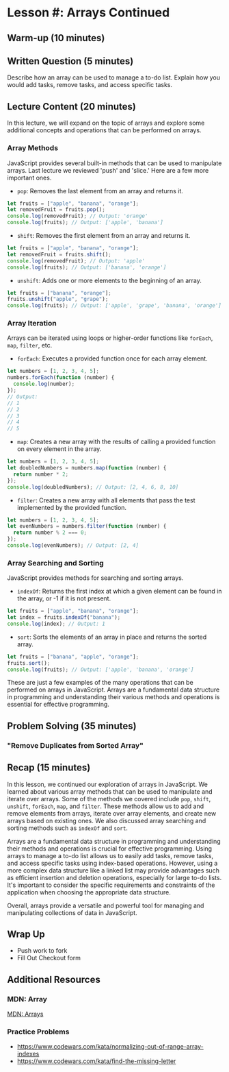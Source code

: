 # Lesson #: Arrays Continued

## Warm-up (10 minutes)

## Written Question (5 minutes)

Describe how an array can be used to manage a to-do list. Explain how you would add tasks, remove tasks, and access specific tasks.

## Lecture Content (20 minutes)

In this lecture, we will expand on the topic of arrays and explore some additional concepts and operations that can be performed on arrays.

### Array Methods

JavaScript provides several built-in methods that can be used to manipulate arrays. Last lecture we reviewed 'push' and 'slice.' Here are a few more important ones.

- `pop`: Removes the last element from an array and returns it.

```javascript
let fruits = ["apple", "banana", "orange"];
let removedFruit = fruits.pop();
console.log(removedFruit); // Output: 'orange'
console.log(fruits); // Output: ['apple', 'banana']
```

- `shift`: Removes the first element from an array and returns it.

```javascript
let fruits = ["apple", "banana", "orange"];
let removedFruit = fruits.shift();
console.log(removedFruit); // Output: 'apple'
console.log(fruits); // Output: ['banana', 'orange']
```

- `unshift`: Adds one or more elements to the beginning of an array.

```javascript
let fruits = ["banana", "orange"];
fruits.unshift("apple", "grape");
console.log(fruits); // Output: ['apple', 'grape', 'banana', 'orange']
```

### Array Iteration

Arrays can be iterated using loops or higher-order functions like `forEach`, `map`, `filter`, etc.

- `forEach`: Executes a provided function once for each array element.

```javascript
let numbers = [1, 2, 3, 4, 5];
numbers.forEach(function (number) {
  console.log(number);
});
// Output:
// 1
// 2
// 3
// 4
// 5
```

- `map`: Creates a new array with the results of calling a provided function on every element in the array.

```javascript
let numbers = [1, 2, 3, 4, 5];
let doubledNumbers = numbers.map(function (number) {
  return number * 2;
});
console.log(doubledNumbers); // Output: [2, 4, 6, 8, 10]
```

- `filter`: Creates a new array with all elements that pass the test implemented by the provided function.

```javascript
let numbers = [1, 2, 3, 4, 5];
let evenNumbers = numbers.filter(function (number) {
  return number % 2 === 0;
});
console.log(evenNumbers); // Output: [2, 4]
```

### Array Searching and Sorting

JavaScript provides methods for searching and sorting arrays.

- `indexOf`: Returns the first index at which a given element can be found in the array, or -1 if it is not present.

```javascript
let fruits = ["apple", "banana", "orange"];
let index = fruits.indexOf("banana");
console.log(index); // Output: 1
```

- `sort`: Sorts the elements of an array in place and returns the sorted array.

```javascript
let fruits = ["banana", "apple", "orange"];
fruits.sort();
console.log(fruits); // Output: ['apple', 'banana', 'orange']
```

These are just a few examples of the many operations that can be performed on arrays in JavaScript. Arrays are a fundamental data structure in programming and understanding their various methods and operations is essential for effective programming.

## Problem Solving (35 minutes)

### "Remove Duplicates from Sorted Array"

## Recap (15 minutes)

In this lesson, we continued our exploration of arrays in JavaScript. We learned about various array methods that can be used to manipulate and iterate over arrays. Some of the methods we covered include `pop`, `shift`, `unshift`, `forEach`, `map`, and `filter`. These methods allow us to add and remove elements from arrays, iterate over array elements, and create new arrays based on existing ones. We also discussed array searching and sorting methods such as `indexOf` and `sort`.

Arrays are a fundamental data structure in programming and understanding their methods and operations is crucial for effective programming. Using arrays to manage a to-do list allows us to easily add tasks, remove tasks, and access specific tasks using index-based operations. However, using a more complex data structure like a linked list may provide advantages such as efficient insertion and deletion operations, especially for large to-do lists. It's important to consider the specific requirements and constraints of the application when choosing the appropriate data structure.

Overall, arrays provide a versatile and powerful tool for managing and manipulating collections of data in JavaScript.

## Wrap Up

- Push work to fork
- Fill Out Checkout form

## Additional Resources

### MDN: Array

[MDN: Arrays](https://developer.mozilla.org/en-US/docs/Web/JavaScript/Reference/Global_Objects/Array/reverse)

### Practice Problems

- https://www.codewars.com/kata/normalizing-out-of-range-array-indexes
- https://www.codewars.com/kata/find-the-missing-letter
